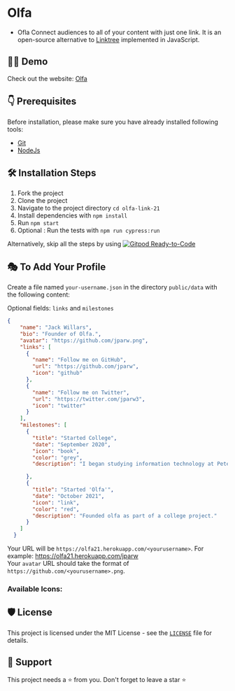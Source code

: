 # Olfa

- Ofla Connect audiences to all of your content with just one link. It is an open-source alternative to [Linktree](https://linktr.ee/) implemented in JavaScript.

## 👨‍💻 Demo

Check out the website: [Olfa](https://olfa21.herokuapp.com/)

## 👇 Prerequisites

Before installation, please make sure you have already installed following tools:

- [Git](https://git-scm.com/downloads)
- [NodeJs](https://nodejs.org/en/download/)

## 🛠️ Installation Steps

1. Fork the project
2. Clone the project
3. Navigate to the project directory `cd olfa-link-21`
4. Install dependencies with `npm install`
5. Run `npm start`
6. Optional : Run the tests with `npm run cypress:run`

Alternatively, skip all the steps by using [![Gitpod Ready-to-Code](https://img.shields.io/badge/Gitpod-Ready--to--Code-blue?logo=gitpod)](https://gitpod.io/#https://github.com/jparw/open-source-olfa/)

## 🎭 To Add Your Profile

Create a file named `your-username.json` in the directory `public/data` with the following content:

Optional fields: `links` and `milestones`

```json
{
    "name": "Jack Willars",
    "bio": "Founder of Olfa.",
    "avatar": "https://github.com/jparw.png",
    "links": [
      {
        "name": "Follow me on GitHub",
        "url": "https://github.com/jparw",
        "icon": "github"
      },
      {
        "name": "Follow me on Twitter",
        "url": "https://twitter.com/jparw3",
        "icon": "twitter"
      }
    ],
    "milestones": [
      {
        "title": "Started College",
        "date": "September 2020",
        "icon": "book",
        "color": "grey",
        "description": "I began studying information technology at Peterborough college & currently working towards a level 3 diploma."

      },
      {
        "title": "Started 'Olfa'",
        "date": "October 2021",
        "icon": "link",
        "color": "red",
        "description": "Founded olfa as part of a college project."
      }
    ]
  }
```

Your URL will be `https://olfa21.herokuapp.com/<yourusername>`. For example: <https://olfa21.herokuapp.com/jparw>\
Your `avatar` URL should take the format of `https://github.com/<yourusername>.png`.

### Available Icons:

## 🛡️ License

This project is licensed under the MIT License - see the [`LICENSE`](LICENSE) file for details.

## 🙏 Support

This project needs a ⭐️ from you. Don't forget to leave a star ⭐️
